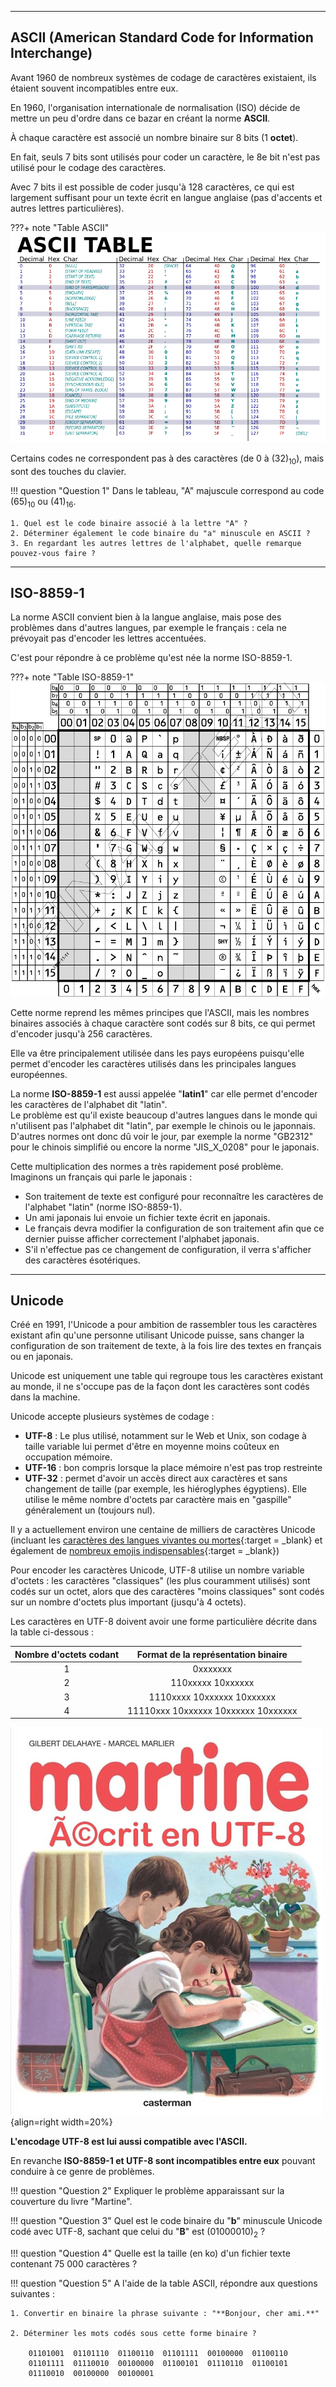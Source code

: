 ___
## ASCII (American Standard Code for Information Interchange)

Avant 1960 de nombreux systèmes de codage de caractères existaient, ils étaient souvent incompatibles entre eux.

En 1960, l'organisation internationale de normalisation (ISO) décide de mettre un peu d'ordre dans ce bazar en créant la norme **ASCII**.

À chaque caractère est associé un nombre binaire sur 8 bits (1 **octet**).

En fait, seuls 7 bits sont utilisés pour coder un caractère, le 8e bit n'est pas utilisé pour le codage des caractères.

Avec 7 bits il est possible de coder jusqu'à 128 caractères, ce qui est largement suffisant pour un texte écrit en langue anglaise (pas d'accents et autres lettres particulières).

???+ note "Table ASCII"
    ![table ascii](images/ascii.png)

Certains codes ne correspondent pas à des caractères (de $0$ à $(32)_{10}$), mais sont des touches du clavier.

!!! question "Question 1"
    Dans le tableau,  "A" majuscule correspond au code $(65)_{10}$ ou $(41)_{16}$.

    1. Quel est le code binaire associé à la lettre "A" ?
    2. Déterminer également le code binaire du "a" minuscule en ASCII ?
    3. En regardant les autres lettres de l'alphabet, quelle remarque pouvez-vous faire ?


___
## ISO-8859-1

La norme ASCII convient bien à la langue anglaise, mais pose des problèmes dans d'autres langues, par exemple le français : cela ne prévoyait pas d'encoder les lettres accentuées.

C'est pour répondre à ce problème qu'est née la norme ISO-8859-1.

???+ note "Table ISO-8859-1"
    ![table iso](images/iso8859_1.png)

Cette norme reprend les mêmes principes que l'ASCII, mais les nombres binaires associés à chaque caractère sont codés sur 8 bits, ce qui permet d'encoder jusqu'à 256 caractères.

Elle va être principalement utilisée dans les pays européens puisqu'elle permet d'encoder les caractères utilisés dans les principales langues européennes.

La norme **ISO-8859-1** est aussi appelée "**latin1**" car elle permet d'encoder les caractères de l'alphabet dit "latin".  
Le problème est qu'il existe beaucoup d'autres langues dans le monde qui n'utilisent pas l'alphabet dit "latin", par exemple le chinois ou le japonnais.  
D'autres normes ont donc dû voir le jour, par exemple la norme "GB2312" pour le chinois simplifié ou encore la norme "JIS\_X\_0208" pour le japonais.  

Cette multiplication des normes a très rapidement posé problème.
Imaginons un français qui parle le japonais : 

- Son traitement de texte est configuré pour reconnaître les caractères de l'alphabet "latin" (norme ISO-8859-1).
- Un ami japonais lui envoie un fichier texte écrit en japonais.
- Le français devra modifier la configuration de son traitement afin que ce dernier puisse afficher correctement l'alphabet japonais.
- S'il n'effectue pas ce changement de configuration, il verra s'afficher des caractères ésotériques.


___
## Unicode

Créé en 1991, l'Unicode a pour ambition de rassembler tous les caractères existant afin qu'une personne utilisant Unicode puisse, sans changer la configuration de son traitement de texte, à la fois lire des textes en français ou en japonais.

Unicode est uniquement une table qui regroupe tous les caractères existant au monde, il ne s'occupe pas de la façon dont les caractères sont codés dans la machine.

Unicode accepte plusieurs systèmes de codage :

- **UTF-8** : Le plus utilisé, notamment sur le Web et Unix, son codage à taille variable lui permet d'être en moyenne moins coûteux en occupation mémoire.
- **UTF-16** : bon compris lorsque la place mémoire n'est pas trop restreinte
- **UTF-32** : permet d'avoir un accès direct aux caractères et sans changement de taille (par exemple, les hiéroglyphes égyptiens). Elle utilise le même nombre d'octets par caractère mais en "gaspille" généralement un (toujours nul).

Il y a actuellement environ une centaine de milliers de caractères Unicode (incluant les [caractères des langues vivantes ou mortes](https://unicode.org/cldr/charts/latest/supplemental/languages_and_scripts.html){:target = _blank} et également de [nombreux emojis indispensables](https://unicode.org/emoji/charts-12.0/full-emoji-list.html){:target = _blank})

Pour encoder les caractères Unicode, UTF-8 utilise un nombre variable d'octets : les caractères "classiques" (les plus couramment utilisés) sont codés sur un octet, alors que des caractères "moins classiques" sont codés sur un nombre d'octets plus important (jusqu'à 4 octets).

Les caractères en UTF-8 doivent avoir une forme particulière décrite dans la table ci-dessous :

|Nombre d'octets codant|Format de la représentation binaire|
|:-:|:-:|
|1|0xxxxxxx|
|2|110xxxxx  10xxxxxx|
|3|1110xxxx  10xxxxxx  10xxxxxx|
|4|11110xxx  10xxxxxx  10xxxxxx  10xxxxxx|

![martine](images/martine.png){align=right width=20%}

**L'encodage UTF-8 est lui aussi compatible avec l'ASCII.**

En revanche **ISO-8859-1 et UTF-8 sont incompatibles entre eux** pouvant conduire à ce genre de problèmes.



!!! question "Question 2"
    Expliquer le problème apparaissant sur la couverture du livre "Martine".


!!! question "Question 3"
    Quel est le code binaire du "**b**" minuscule Unicode codé avec UTF-8, sachant que celui du "**B**" est $(0100 0010)_2$ ?


!!! question "Question 4"
    Quelle est la taille (en ko) d'un fichier texte contenant 75 000 caractères ?


!!! question "Question 5"
    A l'aide de la table ASCII, répondre aux questions suivantes :

    1. Convertir en binaire la phrase suivante : "**Bonjour, cher ami.**"

    2. Déterminer les mots codés sous cette forme binaire ?

        01101001  01101110  01100110  01101111  00100000  01100110  
        01101111  01110010  00100000  01100101  01110110  01100101  
        01110010  00100000  00100001


